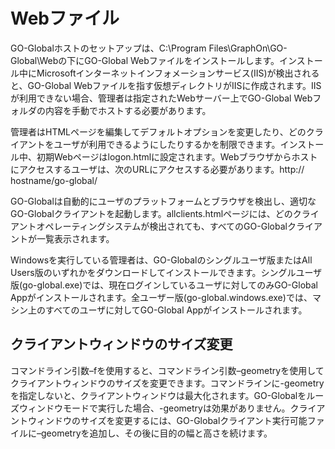 # Webファイル

GO-Globalホストのセットアップは、C:\Program Files\GraphOn\GO-Global\Webの下にGO-Global Webファイルをインストールします。インストール中にMicrosoftインターネットインフォメーションサービス(IIS)が検出されると、GO-Global Webファイルを指す仮想ディレクトリがIISに作成されます。IISが利用できない場合、管理者は指定されたWebサーバー上でGO-Global Webフォルダの内容を手動でホストする必要があります。

管理者はHTMLページを編集してデフォルトオプションを変更したり、どのクライアントをユーザが利用できるようにしたりするかを制限できます。インストール中、初期Webページはlogon.htmlに設定されます。Webブラウザからホストにアクセスするユーザは、次のURLにアクセスする必要があります。http:// hostname/go-global/

GO-Globalは自動的にユーザのプラットフォームとブラウザを検出し、適切なGO-Globalクライアントを起動します。allclients.htmlページには、どのクライアントオペレーティングシステムが検出されても、すべてのGO-Globalクライアントが一覧表示されます。

Windowsを実行している管理者は、GO-Globalのシングルユーザ版またはAll Users版のいずれかをダウンロードしてインストールできます。シングルユーザ版(go-global.exe)では、現在ログインしているユーザに対してのみGO-Global Appがインストールされます。全ユーザー版(go-global.windows.exe)では、マシン上のすべてのユーザに対してGO-Global Appがインストールされます。

## クライアントウィンドウのサイズ変更

コマンドライン引数–fを使用すると、コマンドライン引数–geometryを使用してクライアントウィンドウのサイズを変更できます。コマンドラインに-geometryを指定しないと、クライアントウィンドウは最大化されます。GO-Globalをルーズウィンドウモードで実行した場合、-geometryは効果がありません。クライアントウィンドウのサイズを変更するには、GO-Globalクライアント実行可能ファイルに–geometryを追加し、その後に目的の幅と高さを続けます。